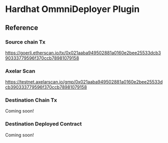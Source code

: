 # Hardhat OmmniDeployer Plugin

## Reference

### Source chain Tx

https://goerli.etherscan.io/tx/0x021aaba949502881a0160e2bee25533dcb390333779596f370ccb78981079158

### Axelar Scan

https://testnet.axelarscan.io/gmp/0x021aaba949502881a0160e2bee25533dcb390333779596f370ccb78981079158

### Destination Chain Tx

Coming soon!

### Destination Deployed Contract

Coming soon!
